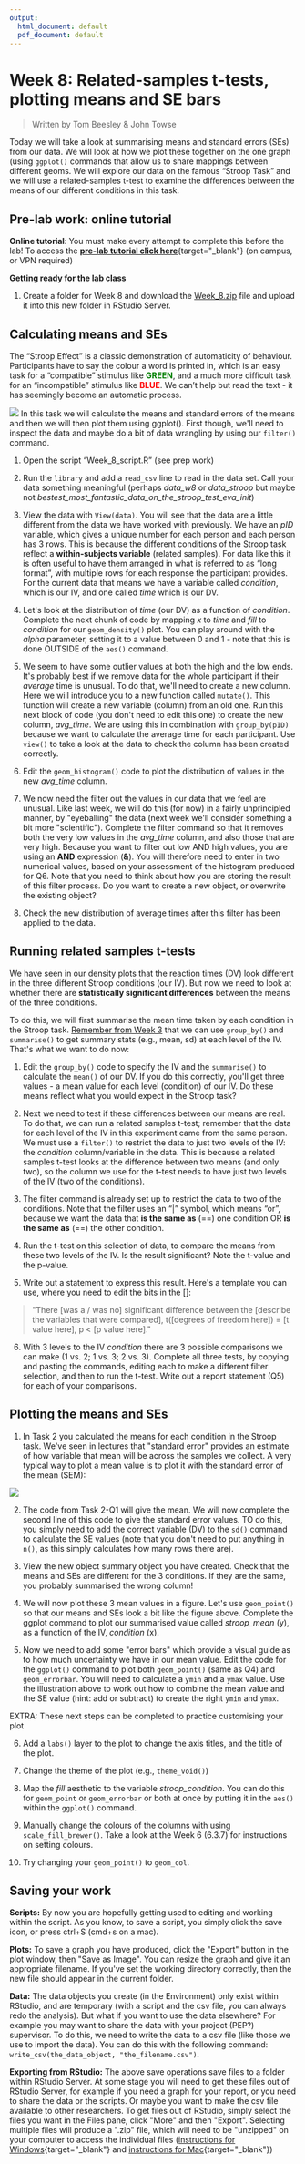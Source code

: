 ```yaml
---
output:
  html_document: default
  pdf_document: default
---
```





# Week 8: Related-samples t-tests, plotting means and SE bars

> Written by Tom Beesley & John Towse

Today we will take a look at summarising means and standard errors (SEs) from our data. We will look at how we plot these together on the one graph (using `ggplot()` commands that allow us to share mappings between different geoms. We will explore our data on the famous “Stroop Task” and we will use a related-samples t-test to examine the differences between the means of our different conditions in this task. 

## Pre-lab work: online tutorial

**Online tutorial**: You must make every attempt to complete this before the lab! To access the [**pre-lab tutorial click here**](https://ma-rconnect.lancs.ac.uk/PSYC121_2022_Week_8){target="_blank"} (on campus, or VPN required)

**Getting ready for the lab class** 

1. Create a folder for Week 8 and download the [Week_8.zip](files/Week_8/Week_8.zip) file and upload it into this new folder in RStudio Server. 

## Calculating means and SEs 

The “Stroop Effect” is a classic demonstration of automaticity of behaviour. Participants have to say the colour a word is printed in, which is an easy task for a “compatible” stimulus like <span style="color:green">**GREEN**</span>, and a much more difficult task for an “incompatible” stimulus like <span style="color:red">**BLUE**</span>. We can’t help but read the text - it has seemingly become an automatic process.

![](files/Week_8/stroop.png)
In this task we will calculate the means and standard errors of the means and then we will then plot them using ggplot(). First though, we'll need to inspect the data and maybe do a bit of data wrangling by using our `filter()` command.

1. Open the script “Week_8_script.R” (see prep work)

2. Run the `library` and add a `read_csv` line to read in the data set. Call your data something meaningful (perhaps *data_w8* or *data_stroop* but maybe not *bestest_most_fantastic_data_on_the_stroop_test_eva_init*)

3. View the data with `View(data)`. You will see that the data are a little different from the data we have worked with previously. We have an *pID* variable, which gives a unique number for each person and each person has 3 rows. This is because the different conditions of the Stroop task reflect a **within-subjects variable** (related samples). For data like this it is often useful to have them arranged in what is referred to as “long format”, with multiple rows for each response the participant provides. For the current data that means we have a variable called *condition*, which is our IV, and one called *time* which is our DV.

4. Let's look at the distribution of *time* (our DV) as a function of *condition*. Complete the next chunk of code by mapping *x* to *time* and *fill* to *condition* for our `geom_density()` plot. You can play around with the *alpha* parameter, setting it to a value between 0 and 1 - note that this is done OUTSIDE of the `aes()` command.

5. We seem to have some outlier values at both the high and the low ends. It's probably best if we remove data for the whole participant if their *average* time is unusual. To do that, we'll need to create a new column. Here we will introduce you to a new function called `mutate()`. This function will create a new variable (column) from an old one. Run this next block of code (you don't need to edit this one) to create the new column, *avg_time*. We are using this in combination with `group_by(pID)` because we want to calculate the average time for each participant. Use `view()` to take a look at the data to check the column has been created correctly. 

6. Edit the `geom_histogram()` code to plot the distribution of values in the new *avg_time* column. 

7. We now need the filter out the values in our data that we feel are unusual. Like last week, we will do this (for now) in a fairly unprincipled manner, by "eyeballing" the data (next week we'll consider something a bit more "scientific"). Complete the filter command so that it removes both the very low values in the *avg_time* column, and also those that are very high. Because you want to filter out low AND high values, you are using an **AND** expression (**&**). You will therefore need to enter in two numerical values, based on your assessment of the histogram produced for Q6. Note that you need to think about how you are storing the result of this filter process. Do you want to create a new object, or overwrite the existing object?

8. Check the new distribution of average times after this filter has been applied to the data. 

## Running related samples t-tests

We have seen in our density plots that the reaction times (DV) look different in the three different Stroop conditions (our IV). But now we need to look at whether there are **statistically significant differences** between the means of the three conditions. 

To do this, we will first summarise the mean time taken by each condition in the Stroop task. [Remember from Week 3](#group_by) that we can use `group_by()` and `summarise()` to get summary stats (e.g., mean, sd) at each level of the IV. That's what we want to do now:

1. Edit the `group_by()` code to specify the IV and the `summarise()` to calculate the `mean()` of our DV. If you do this correctly, you'll get three values - a mean value for each level (condition) of our IV. Do these means reflect what you would expect in the Stroop task?

2. Next we need to test if these differences between our means are real. To do that, we can run a related samples t-test; remember that the data for each level of the IV in this experiment came from the same person. We must use a `filter()` to restrict the data to just two levels of the IV: the *condition* column/variable in the data. This is because a related samples t-test looks at the difference between two means (and only two), so the column we use for the t-test needs to have just two levels of the IV (two of the conditions).

3. The filter command is already set up to restrict the data to two of the conditions. Note that the filter uses an “|” symbol, which means “or”, because we want the data that **is the same as** (==) one condition OR **is the same as** (==) the other condition.

4. Run the t-test on this selection of data, to compare the means from these two levels of the IV. Is the
result significant? Note the t-value and the p-value. 

5. Write out a statement to express this result. Here's a template you can use, where you need to edit the bits in the []: 

>"There [was a / was no] significant difference between the [describe the variables that were compared], t([degrees of freedom here]) = [t value here], p < [p value here]." 

6. With 3 levels to the IV *condition* there are 3 possible comparisons we can make (1 vs. 2; 1 vs. 3; 2 vs. 3). Complete all three tests, by copying and pasting the commands, editing each to make a different filter selection, and then to run the t-test. Write out a report statement (Q5) for each of your comparisons. 

## Plotting the means and SEs

1. In Task 2 you calculated the means for each condition in the Stroop task. We've seen in lectures that "standard error" provides an estimate of how variable that mean will be across the samples we collect. A very typical way to plot a mean value is to plot it with the standard error of the mean (SEM):

![](files/Week_8/error_bars.png)

2. The code from Task 2-Q1 will give the mean. We will now complete the second line of this code to give the standard error values. TO do this, you simply need to add the correct variable (DV) to the `sd()` command to calculate the SE values (note that you don't need to put anything in `n()`, as this simply calculates how many rows there are).

3. View the new object summary object you have created. Check that the means and SEs are different for the 3 conditions. If they are the same, you probably summarised the wrong column!

4. We will now plot these 3 mean values in a figure. Let's use `geom_point()` so that our means and SEs look a bit like the figure above. Complete the ggplot command to plot our summarised value called *stroop_mean* (y), as a function of the IV, *condition* (x).

5. Now we need to add some "error bars" which provide a visual guide as to how much uncertainty we have in our mean value. Edit the code for the `ggplot()` command to plot both `geom_point()` (same as Q4) and `geom_errorbar`. You will need to calculate a `ymin` and a `ymax` value. Use the illustration above to work out how to combine the mean value and the SE value (hint: add or subtract) to create the right `ymin` and `ymax`. 

EXTRA: These next steps can be completed to practice customising your plot

6. Add a `labs()` layer to the plot to change the axis titles, and the title of the plot.

7. Change the theme of the plot (e.g., `theme_void()`)

8. Map the *fill* aesthetic to the variable *stroop_condition*. You can do this for `geom_point` or `geom_errorbar` or both at once by putting it in the `aes()` within the `ggplot()` command.

9. Manually change the colours of the columns with using `scale_fill_brewer()`. Take a look at the Week 6 (6.3.7) for instructions on setting colours.

10. Try changing your `geom_point()` to `geom_col`.

## Saving your work

**Scripts:** By now you are hopefully getting used to editing and working within the script. As you know, to save a script, you simply click the save icon, or press ctrl+S (cmd+s on a mac).

**Plots:** To save a graph you have produced, click the "Export" button in the plot window, then "Save as Image". You can resize the graph and give it an appropriate filename. If you've set the working directory correctly, then the new file should appear in the current folder. 

**Data:** The data objects you create (in the Environment) only exist within RStudio, and are temporary (with a script and the csv file, you can always redo the analysis). But what if you want to use the data elsewhere? For example you may want to share the data with your project (PEP?) supervisor. To do this, we need to write the data to a csv file (like those we use to import the data). You can do this with the following command: `write_csv(the_data_object, "the_filename.csv")`. 

**Exporting from RStudio:** The above save operations save files to a folder within RStudio Server. At some stage you will need to get these files out of RStudio Server, for example if you need a graph for your report, or you need to share the data or the scripts. Or maybe you want to make the csv file available to other researchers. To get files out of RStudio, simply select the files you want in the Files pane, click "More" and then "Export". Selecting multiple files will produce a ".zip" file, which will need to be "unzipped" on your computer to access the individual files ([instructions for Windows](https://support.microsoft.com/en-us/windows/zip-and-unzip-files-f6dde0a7-0fec-8294-e1d3-703ed85e7ebc){target="_blank"} and [instructions for Mac](https://support.apple.com/en-gb/guide/mac-help/mchlp2528/mac){target="_blank"})

